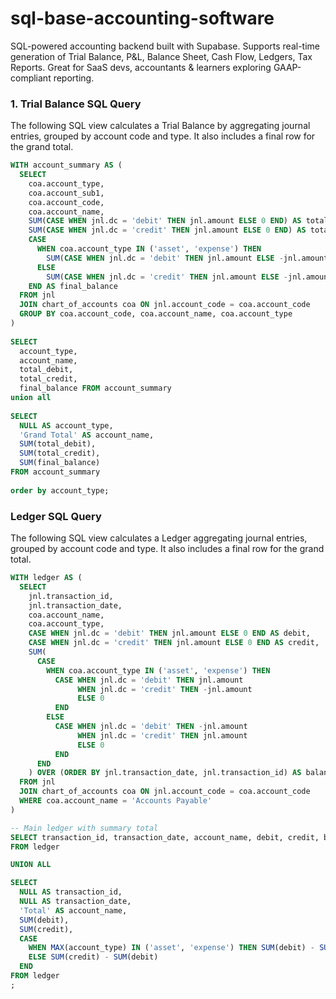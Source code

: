 # sql-base-accounting-software
SQL-powered accounting backend built with Supabase. Supports real-time generation of Trial Balance, P&amp;L, Balance Sheet, Cash Flow, Ledgers, Tax Reports. Great for SaaS devs, accountants &amp; learners exploring GAAP-compliant reporting.


### 1. Trial Balance SQL Query

The following SQL view calculates a Trial Balance by aggregating journal entries, grouped by account code and type. It also includes a final row for the grand total.

```sql
WITH account_summary AS (
  SELECT
    coa.account_type,
    coa.account_sub1,
    coa.account_code,
    coa.account_name,
    SUM(CASE WHEN jnl.dc = 'debit' THEN jnl.amount ELSE 0 END) AS total_debit,
    SUM(CASE WHEN jnl.dc = 'credit' THEN jnl.amount ELSE 0 END) AS total_credit,
    CASE
      WHEN coa.account_type IN ('asset', 'expense') THEN
        SUM(CASE WHEN jnl.dc = 'debit' THEN jnl.amount ELSE -jnl.amount END)
      ELSE
        SUM(CASE WHEN jnl.dc = 'credit' THEN jnl.amount ELSE -jnl.amount END)
    END AS final_balance
  FROM jnl
  JOIN chart_of_accounts coa ON jnl.account_code = coa.account_code
  GROUP BY coa.account_code, coa.account_name, coa.account_type
)
 
SELECT 
  account_type,
  account_name,
  total_debit,
  total_credit,
  final_balance FROM account_summary
union all
 
SELECT
  NULL AS account_type,
  'Grand Total' AS account_name,
  SUM(total_debit),
  SUM(total_credit),
  SUM(final_balance)
FROM account_summary
 
order by account_type;
```


### Ledger SQL Query

The following SQL view calculates a Ledger aggregating journal entries, grouped by account code and type. It also includes a final row for the grand total.

```sql
WITH ledger AS (
  SELECT
    jnl.transaction_id,
    jnl.transaction_date,
    coa.account_name,
    coa.account_type,
    CASE WHEN jnl.dc = 'debit' THEN jnl.amount ELSE 0 END AS debit,
    CASE WHEN jnl.dc = 'credit' THEN jnl.amount ELSE 0 END AS credit,
    SUM(
      CASE
        WHEN coa.account_type IN ('asset', 'expense') THEN
          CASE WHEN jnl.dc = 'debit' THEN jnl.amount
               WHEN jnl.dc = 'credit' THEN -jnl.amount
               ELSE 0
          END
        ELSE
          CASE WHEN jnl.dc = 'debit' THEN -jnl.amount
               WHEN jnl.dc = 'credit' THEN jnl.amount
               ELSE 0
          END
      END
    ) OVER (ORDER BY jnl.transaction_date, jnl.transaction_id) AS balance
  FROM jnl
  JOIN chart_of_accounts coa ON jnl.account_code = coa.account_code
  WHERE coa.account_name = 'Accounts Payable'
)

-- Main ledger with summary total
SELECT transaction_id, transaction_date, account_name, debit, credit, balance
FROM ledger

UNION ALL

SELECT
  NULL AS transaction_id,
  NULL AS transaction_date,
  'Total' AS account_name,
  SUM(debit),
  SUM(credit),
  CASE
    WHEN MAX(account_type) IN ('asset', 'expense') THEN SUM(debit) - SUM(credit)
    ELSE SUM(credit) - SUM(debit)
  END
FROM ledger
;
```
